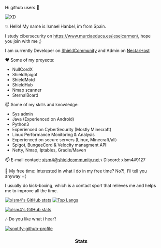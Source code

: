 Hi github users 👋

![XD](https://user-images.githubusercontent.com/76608233/111705165-9724fc00-8840-11eb-8d6e-c568082c31ad.PNG)

💥 Hello! My name is Ismael Hanbel, im from Spain.

I study cibersecurity on https://www.murciaeduca.es/ieselcarmen/, hope you join with me ;)

I am currently Developer on [ShieldCommunity](https://github.com/ShieldCommunity)
and Admin on [NectarHost](https://discord.gg/FzGuxqkWNa)

❤ Some of my proyects:
- NullCordX
- ShieldSpigot
- ShieldMotd
- ShieldHub
- Nmap scanner
- SternalBoard

😈 Some of my skills and knowledge:
- Sys admin
- Java (Experienced on Android)
- Python3
- Experienced on CyberSecurity (Mostly Minecraft)
- Linux Performance Monitoring & Analysis
- Experienced on secure servers (Linux, Minecraft/all)
- Spigot, BungeeCord & Velocity managment API
- Netty, Nmap, Iptables, Gradle/Maven

📫 E-mail contact: xism4@shieldcommunity.net
📞 Discord: xIsm4#9127

🥊 My free time:
Interested in what I do in my free time? No?!, I'll tell you anyway =(

I usually do kick-boxing, which is a contact sport that relieves me and helps me to improve all the time.

[![xIsm4's GitHub stats](https://github-readme-stats.vercel.app/api?username=xIsm4&show_icons=true&theme=merko)](https://github.com/xIsm4/)   [![Top Langs](https://github-readme-stats.vercel.app/api/top-langs/?username=xIsm4&layout=compact&theme=tokyonight)](https://github.com/xIsm4/)

[![xIsm4's GitHub stats](https://visitor-badge.laobi.icu/badge?page_id=xIsm4.readme.visitor-badge)](https://github.com/xIsm4/) 

🎶 Do you like what i hear?

[![spotify-github-profile](https://spotify-github-profile.vercel.app/api/view?uid=31bdewbd2pimzlhhifnqumxwlhum&cover_image=true&theme=default)](https://github.com/kittinan/spotify-github-profile)
<h3 align="center">Stats</h3>
